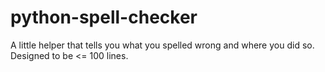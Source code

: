 python-spell-checker
====================

A little helper that tells you what you spelled wrong and where you did so.
Designed to be <= 100 lines.
